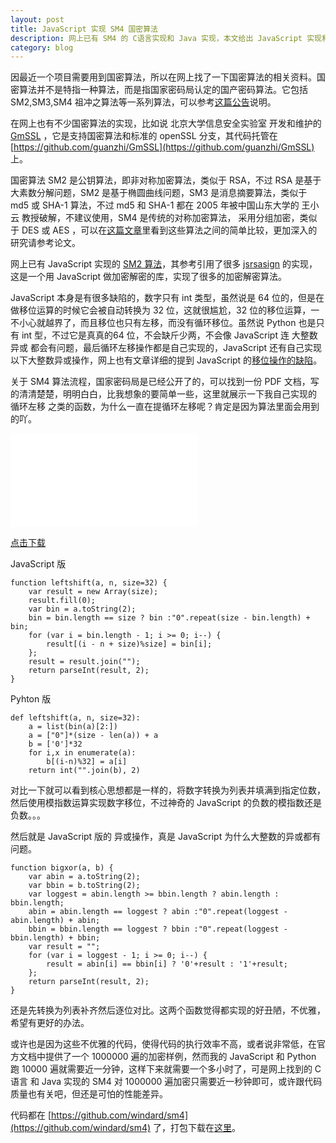 ```yaml
---
layout: post
title: JavaScript 实现 SM4 国密算法
description: 网上已有 SM4 的 C语言实现和 Java 实现，本文给出 JavaScript 实现和 Python 实现
category: blog
---
```


因最近一个项目需要用到国密算法，所以在网上找了一下国密算法的相关资料。国密算法并不是特指一种算法，而是指国家密码局认定的国产密码算法。它包括 SM2,SM3,SM4 祖冲之算法等一系列算法，可以参考[这篇公告](http://www.oscca.gov.cn/News/201204/News_1228.htm)说明。

在网上也有不少国密算法的实现，比如说 北京大学信息安全实验室 开发和维护的 [GmSSL](http://gmssl.org/) ，它是支持国密算法和标准的 openSSL 分支，其代码托管在 [https://github.com/guanzhi/GmSSL](https://github.com/guanzhi/GmSSL) 上。

国密算法 SM2 是公钥算法，即非对称加密算法，类似于 RSA，不过 RSA 是基于大素数分解问题，SM2 是基于椭圆曲线问题，SM3 是消息摘要算法，类似于 md5 或 SHA-1 算法，不过 md5 和 SHA-1 都在 2005 年被中国山东大学的 王小云 教授破解，不建议使用，SM4 是传统的对称加密算法， 采用分组加密，类似于 DES 或 AES ，可以在[这篇文章](http://www.wtoutiao.com/a/844743.html)里看到这些算法之间的简单比较，更加深入的研究请参考论文。

网上已有 JavaScript 实现的 [SM2 算法](http://www.jonllen.com/jonllen/js/178.aspx)，其参考引用了很多 [jsrsasign](http://kjur.github.io/jsrsasign/) 的实现，这是一个用 JavaScript 做加密解密的库，实现了很多的加密解密算法。

JavaScript 本身是有很多缺陷的，数字只有 int 类型，虽然说是 64 位的，但是在做移位运算的时候它会被自动转换为 32 位，这就很尴尬，32 位的移位运算，一不小心就越界了，而且移位也只有左移，而没有循环移位。虽然说 Python 也是只有 int 型，不过它是真真的64 位，不会缺斤少两，不会像 JavaScript 连 大整数异或 都会有问题，最后循环左移操作都是自己实现的，JavaScript 还有自己实现以下大整数异或操作，网上也有文章详细的提到 JavaScript 的[移位操作的缺陷](http://jerryzou.com/posts/do-you-really-want-use-bit-operators-in-JavaScript/)。

关于 SM4 算法流程，国家密码局是已经公开了的，可以找到一份 PDF 文档，写的清清楚楚，明明白白，比我想象的要简单一些，这里就展示一下我自己实现的 循环左移 之类的函数，为什么一直在提循环左移呢？肯定是因为算法里面会用到的吖。

<object data="/software/sm4.pdf" height="525" type="application/pdf" width="680" internalinstanceid="7">
	<embed src="/software/sm4.pdf"><br>
</object>


[点击下载](/software/sm4.pdf)


JavaScript 版

```
function leftshift(a, n, size=32) {
	var result = new Array(size);
	result.fill(0);
	var bin = a.toString(2);
	bin = bin.length == size ? bin :"0".repeat(size - bin.length) + bin;
	for (var i = bin.length - 1; i >= 0; i--) {
		result[(i - n + size)%size] = bin[i];
	};
	result = result.join("");
	return parseInt(result, 2);
}
```

Pyhton 版

```
def leftshift(a, n, size=32):
	a = list(bin(a)[2:])
	a = ["0"]*(size - len(a)) + a
	b = ['0']*32
	for i,x in enumerate(a):
		b[(i-n)%32] = a[i]
	return int("".join(b), 2)
```

对比一下就可以看到核心思想都是一样的，将数字转换为列表并填满到指定位数，然后使用模指数运算实现数字移位，不过神奇的 JavaScript 的负数的模指数还是负数。。。

然后就是 JavaScript 版的 异或操作，真是 JavaScript 为什么大整数的异或都有问题。

```
function bigxor(a, b) {
	var abin = a.toString(2);
	var bbin = b.toString(2);
	var loggest = abin.length >= bbin.length ? abin.length : bbin.length;
	abin = abin.length == loggest ? abin :"0".repeat(loggest - abin.length) + abin;
	bbin = bbin.length == loggest ? bbin :"0".repeat(loggest - bbin.length) + bbin;
	var result = "";
	for (var i = loggest - 1; i >= 0; i--) {
		result = abin[i] == bbin[i] ? '0'+result : '1'+result; 
	};
	return parseInt(result, 2);
}
```

还是先转换为列表补齐然后逐位对比。这两个函数觉得都实现的好丑陋，不优雅，希望有更好的办法。

或许也是因为这些不优雅的代码，使得代码的执行效率不高，或者说非常低，在官方文档中提供了一个 1000000 遍的加密样例，然而我的 JavaScript 和 Python 跑 10000 遍就需要近一分钟，这样下来就需要一个多小时了，可是网上找到的 C语言 和 Java 实现的 SM4 对 1000000 遍加密只需要近一秒钟即可，或许跟代码质量也有关吧，但还是可怕的性能差异。

代码都在 [https://github.com/windard/sm4](https://github.com/windard/sm4) 了，打包下载在[这里](https://github.com/windard/sm4/archive/master.zip)。
